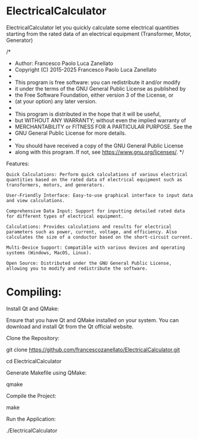 # ElectricalCalculator
ElectricalCalculator let you quickly calculate some electrical quantities starting from the rated data of an electrical equipment (Transformer, Motor, Generator)

/*
 * Author: Francesco Paolo Luca Zanellato
 * Copyright (C) 2015-2025 Francesco Paolo Luca Zanellato
 *
 * This program is free software: you can redistribute it and/or modify
 * it under the terms of the GNU General Public License as published by
 * the Free Software Foundation, either version 3 of the License, or
 * (at your option) any later version.
 *
 * This program is distributed in the hope that it will be useful,
 * but WITHOUT ANY WARRANTY; without even the implied warranty of
 * MERCHANTABILITY or FITNESS FOR A PARTICULAR PURPOSE. See the
 * GNU General Public License for more details.
 *
 * You should have received a copy of the GNU General Public License
 * along with this program. If not, see <https://www.gnu.org/licenses/>.
 */

Features:

    Quick Calculations: Perform quick calculations of various electrical quantities based on the rated data of electrical equipment such as transformers, motors, and generators.

    User-Friendly Interface: Easy-to-use graphical interface to input data and view calculations.

    Comprehensive Data Input: Support for inputting detailed rated data for different types of electrical equipment.

    Calculations: Provides calculations and results for electrical parameters such as power, current, voltage, and efficiency. Also calculates the size of a conductor based on the short-circuit current.

    Multi-Device Support: Compatible with various devices and operating systems (Windows, MacOS, Linux).

    Open Source: Distributed under the GNU General Public License, allowing you to modify and redistribute the software.

# Compiling:

Install Qt and QMake:

Ensure that you have Qt and QMake installed on your system. You can download and install Qt from the Qt official website.

Clone the Repository:

git clone https://github.com/francescozanellato/ElectricalCalculator.git

cd ElectricalCalculator

Generate Makefile using QMake:

qmake

Compile the Project:

make

Run the Application:

./ElectricalCalculator
